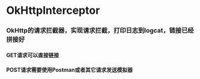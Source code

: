 # OkHttpInterceptor

### OkHttp的请求拦截器，实现请求拦截，打印日志到logcat，链接已经拼接好
#### GET请求可以直接链接
#### POST请求需要使用Postman或者其它请求发送模拟器
